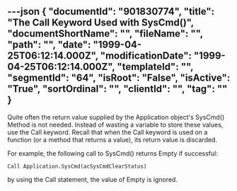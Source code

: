 ---json
{
  "documentId": "901830774",
  "title": "The Call Keyword Used with SysCmd()",
  "documentShortName": "",
  "fileName": "",
  "path": "",
  "date": "1999-04-25T06:12:14.000Z",
  "modificationDate": "1999-04-25T06:12:14.000Z",
  "templateId": "",
  "segmentId": "64",
  "isRoot": "False",
  "isActive": "True",
  "sortOrdinal": "",
  "clientId": "",
  "tag": ""
}
---

Quite often the return value supplied by the Application object's SysCmd() Method is not needed. Instead of wasting a variable to store these values, use the Call keyword. Recall that when the Call keyword is used on a function (or a method that returns a value), its return value is discarded.

For example, the following call to SysCmd() returns Empty if successful:

    Call Application.SysCmd(acSysCmdClearStatus)

by using the Call statement, the value of Empty is ignored.
